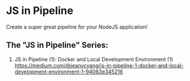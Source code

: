# JS in Pipeline

Create a super great pipeline for your NodeJS application!

## The "JS in Pipeline" Series:

1. JS in Pipeline (1): Docker and Local Development Environment (1) https://medium.com/@jeanycyang/js-in-pipeline-1-docker-and-local-development-environment-1-94063e345216
